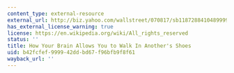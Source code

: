 ```yaml
---
content_type: external-resource
external_url: http://biz.yahoo.com/wallstreet/070817/sb118728841048999914_id.html?.v=1
has_external_license_warning: true
license: https://en.wikipedia.org/wiki/All_rights_reserved
status: ''
title: How Your Brain Allows You to Walk In Another's Shoes
uid: b42fcfef-9999-42dd-bd67-f96bfb9f8f61
wayback_url: ''
---
```

